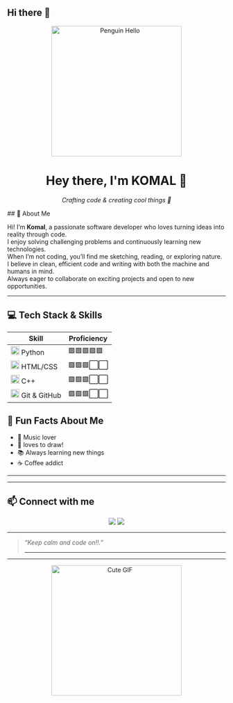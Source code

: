 ## Hi there 👋
<p align="center">
  <img src="https://media.tenor.com/wPudCfjCrD8AAAAM/penguin-hello.gif" alt="Penguin Hello" width="300" />
</p>

<h1 align="center">Hey there, I'm KOMAL 👋</h1>

<p align="center">
  <i>Crafting code & creating cool things 🚀</i>
</p>
## 👋 About Me

Hi! I’m **Komal**, a passionate software developer who loves turning ideas into reality through code.  
I enjoy solving challenging problems and continuously learning new technologies.    
When I’m not coding, you’ll find me sketching, reading, or exploring nature.  
I believe in clean, efficient code and writing with both the machine and humans in mind.  
Always eager to collaborate on exciting projects and open to new opportunities.

---
## 💻 Tech Stack & Skills

| Skill          | Proficiency              |
|----------------|--------------------------|
| <img src="https://cdn.jsdelivr.net/gh/devicons/devicon/icons/python/python-original.svg" alt="Python" width="20" /> Python         | 🟩🟩🟩🟩🟩                 |
| <img src="https://cdn.jsdelivr.net/gh/devicons/devicon/icons/html5/html5-original.svg" alt="HTML5" width="20" /> HTML/CSS          | 🟩🟩🟩⬜⬜                 |
| <img src="https://cdn.jsdelivr.net/gh/devicons/devicon/icons/cplusplus/cplusplus-original.svg" alt="C++" width="20" /> C++         | 🟩🟩🟩⬜⬜                 |
| <img src="https://cdn.jsdelivr.net/gh/devicons/devicon/icons/git/git-original.svg" alt="Git" width="20" /> Git & GitHub            | 🟩🟩🟩⬜⬜                 |


## 🌟 Fun Facts About Me

- 🎵 Music lover   
- 🎨 loves to draw! 
- 📚 Always learning new things  
- ☕ Coffee addict

---

---

## 📫 Connect with me

<p align="center">
  <a href="https://www.linkedin.com/in/komal-43101737b/"><img src="https://img.shields.io/badge/LinkedIn-0A66C2?style=for-the-badge&logo=linkedin&logoColor=white"/></a>
  <a href="https://instagram.com/_ocean.ic_">
  <img src="https://img.shields.io/badge/Instagram-E4405F?style=for-the-badge&logo=instagram&logoColor=white"/>
</a>

</p>

---

> _“Keep calm and code on!!.”_
>
> ---
---
<p align="center">
  <img src="https://media0.giphy.com/media/v1.Y2lkPTZjMDliOTUyNXEzZW1id3FzcTJyeDZ1YzZvaHBsZzFjN2M1czYwZzgwZ2hoOTV5diZlcD12MV9naWZzX3NlYXJjaCZjdD1n/L9Q2rzzBHrfv4a1y4h/200w.gif" alt="Cute GIF" width="300" />
</p>






